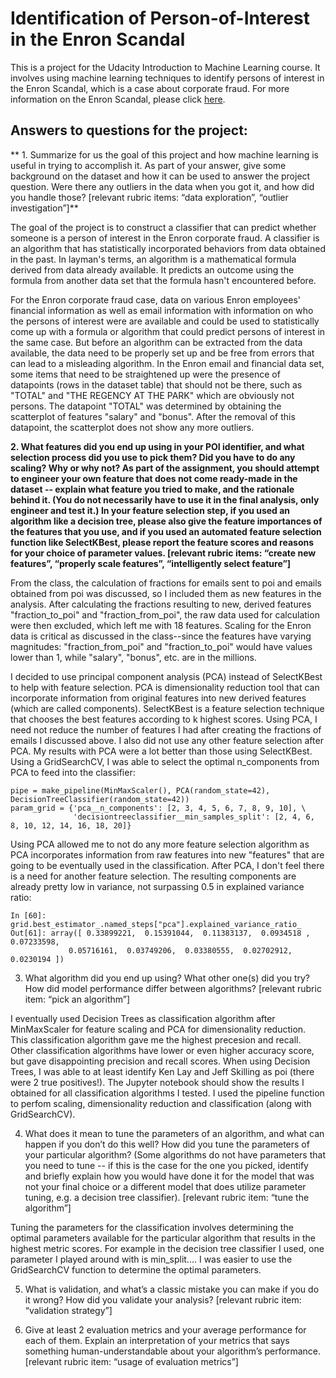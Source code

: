 # Identification of Person-of-Interest in the Enron Scandal

This is a project for the Udacity Introduction to Machine Learning course. It involves using machine learning techniques to identify persons of interest in the Enron Scandal, which is a case about corporate fraud. For more information on the Enron Scandal, please click [here](https://en.wikipedia.org/wiki/Enron_scandal).

## Answers to questions for the project:

** 1. Summarize for us the goal of this project and how machine learning is useful in trying to accomplish it. As part of your answer, give some background on the dataset and how it can be used to answer the project question. Were there any outliers in the data when you got it, and how did you handle those?  [relevant rubric items: “data exploration”, “outlier investigation”]**

The goal of the project is to construct a classifier that can predict whether someone is a person of interest in the Enron corporate fraud. A classifier is an algorithm that has statistically incorporated behaviors from data obtained in the past. In layman's terms, an algorithm is a mathematical formula derived from data already available. It predicts an outcome using the formula from another data set that the formula hasn't encountered before.

For the Enron corporate fraud case, data on various Enron employees' financial information as well as email information with information on who the persons of interest were are available and could be used to statistically come up with a formula or algorithm that could predict persons of interest in the same case. But before an algorithm can be extracted from the data available, the data need to be properly set up and be free from errors that can lead to a misleading algorithm. In the Enron email and financial data set, some items that need to be straightened up were the presence of datapoints (rows in the dataset table) that should not be there, such as "TOTAL" and "THE REGENCY AT THE PARK" which are obviously not persons. The datapoint "TOTAL" was determined by obtaining the scatterplot of features "salary" and "bonus". After the removal of this datapoint, the scatterplot does not show any more outliers.

**2. What features did you end up using in your POI identifier, and what selection process did you use to pick them? Did you have to do any scaling? Why or why not? As part of the assignment, you should attempt to engineer your own feature that does not come ready-made in the dataset -- explain what feature you tried to make, and the rationale behind it. (You do not necessarily have to use it in the final analysis, only engineer and test it.) In your feature selection step, if you used an algorithm like a decision tree, please also give the feature importances of the features that you use, and if you used an automated feature selection function like SelectKBest, please report the feature scores and reasons for your choice of parameter values.  [relevant rubric items: “create new features”, “properly scale features”, “intelligently select feature”]**

From the class, the calculation of fractions for emails sent to poi and emails obtained from poi was discussed, so I included them as new features in the analysis. After calculating the fractions resulting to new, derived features "fraction_to_poi" and "fraction_from_poi", the raw data used for calculation were then excluded, which left me with 18 features. Scaling for the Enron data is critical as discussed in the class--since the features have varying magnitudes: "fraction_from_poi" and "fraction_to_poi" would have values lower than 1, while "salary", "bonus", etc. are in the millions.

I decided to use principal component analysis (PCA) instead of SelectKBest to help with feature selection. PCA is dimensionality reduction tool that can incorporate information from original features into new derived features (which are called components). SelectKBest is a feature selection technique that chooses the best features according to k highest scores. Using PCA, I need not reduce the number of features I had after creating the fractions of emails I discussed above. I also did not use any other feature selection after PCA. My results with PCA were a lot better than those using SelectKBest. Using a GridSearchCV, I was able to select the optimal n_components from PCA to feed into the classifier:
```
pipe = make_pipeline(MinMaxScaler(), PCA(random_state=42), DecisionTreeClassifier(random_state=42))
param_grid = {'pca__n_components': [2, 3, 4, 5, 6, 7, 8, 9, 10], \
              'decisiontreeclassifier__min_samples_split': [2, 4, 6, 8, 10, 12, 14, 16, 18, 20]}
```
Using PCA allowed me to not do any more feature selection algorithm as PCA incorporates information from raw features into new "features" that are going to be eventually used in the classification. After PCA, I don't feel there is a need for another feature selection. The resulting components are already pretty low in variance, not surpassing 0.5 in explained variance ratio:

```
In [60]: grid.best_estimator_.named_steps["pca"].explained_variance_ratio_
Out[61]: array([ 0.33899221,  0.15391044,  0.11383137,  0.0934518 ,  0.07233598,
         	 0.05716161,  0.03749206,  0.03380555,  0.02702912,  0.0230194 ])
```

3. What algorithm did you end up using? What other one(s) did you try? How did model performance differ between algorithms?  [relevant rubric item: “pick an algorithm”]

I eventually used Decision Trees as classification algorithm after MinMaxScaler for feature scaling and PCA for dimensionality reduction. This classification algorithm gave me the highest precesion and recall. Other classification algorithms have lower or even higher accuracy score, but gave disappointing precision and recall scores. When using Decision Trees, I was able to at least identify Ken Lay and Jeff Skilling as poi (there were 2 true positives!). The Jupyter notebook should show the results I obtained for all classification algorithms I tested. I used the pipeline function to perfom scaling, dimensionality reduction and classification (along with GridSearchCV).

4. What does it mean to tune the parameters of an algorithm, and what can happen if you don’t do this well?  How did you tune the parameters of your particular algorithm? (Some algorithms do not have parameters that you need to tune -- if this is the case for the one you picked, identify and briefly explain how you would have done it for the model that was not your final choice or a different model that does utilize parameter tuning, e.g. a decision tree classifier).  [relevant rubric item: “tune the algorithm”]

Tuning the parameters for the classification involves determining the optimal parameters available for the particular algorithm that results in the highest metric scores. For example in the decision tree classifier I used, one parameter I played around with is min_split.... I was easier to use the GridSearchCV function to determine the optimal parameters. 

5. What is validation, and what’s a classic mistake you can make if you do it wrong? How did you validate your analysis?  [relevant rubric item: “validation strategy”]



6. Give at least 2 evaluation metrics and your average performance for each of them.  Explain an interpretation of your metrics that says something human-understandable about your algorithm’s performance. [relevant rubric item: “usage of evaluation metrics”]



